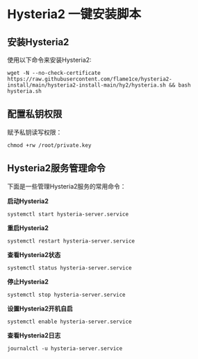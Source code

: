# Hysteria2 一键安装脚本

## 安装Hysteria2
使用以下命令来安装Hysteria2:

```
wget -N --no-check-certificate https://raw.githubusercontent.com/flame1ce/hysteria2-install/main/hysteria2-install-main/hy2/hysteria.sh && bash hysteria.sh
```

## 配置私钥权限
赋予私钥读写权限：

```
chmod +rw /root/private.key
```

## Hysteria2服务管理命令
下面是一些管理Hysteria2服务的常用命令：

**启动Hysteria2**
```
systemctl start hysteria-server.service
```

**重启Hysteria2**
```
systemctl restart hysteria-server.service
```

**查看Hysteria2状态**
```
systemctl status hysteria-server.service
```

**停止Hysteria2**
```
systemctl stop hysteria-server.service
```

**设置Hysteria2开机自启**
```
systemctl enable hysteria-server.service
```

**查看Hysteria2日志**
```
journalctl -u hysteria-server.service
```
```
